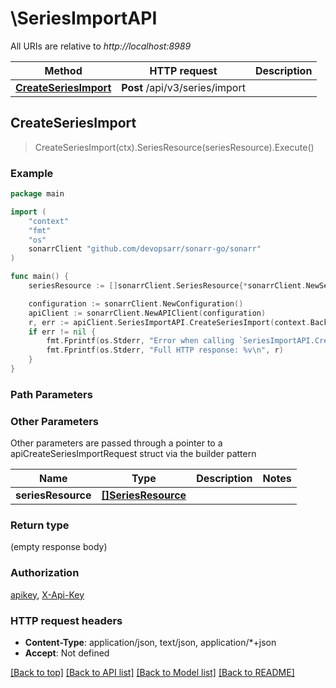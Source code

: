 # \SeriesImportAPI

All URIs are relative to *http://localhost:8989*

Method | HTTP request | Description
------------- | ------------- | -------------
[**CreateSeriesImport**](SeriesImportAPI.md#CreateSeriesImport) | **Post** /api/v3/series/import | 



## CreateSeriesImport

> CreateSeriesImport(ctx).SeriesResource(seriesResource).Execute()



### Example

```go
package main

import (
	"context"
	"fmt"
	"os"
	sonarrClient "github.com/devopsarr/sonarr-go/sonarr"
)

func main() {
	seriesResource := []sonarrClient.SeriesResource{*sonarrClient.NewSeriesResource()} // []SeriesResource |  (optional)

	configuration := sonarrClient.NewConfiguration()
	apiClient := sonarrClient.NewAPIClient(configuration)
	r, err := apiClient.SeriesImportAPI.CreateSeriesImport(context.Background()).SeriesResource(seriesResource).Execute()
	if err != nil {
		fmt.Fprintf(os.Stderr, "Error when calling `SeriesImportAPI.CreateSeriesImport``: %v\n", err)
		fmt.Fprintf(os.Stderr, "Full HTTP response: %v\n", r)
	}
}
```

### Path Parameters



### Other Parameters

Other parameters are passed through a pointer to a apiCreateSeriesImportRequest struct via the builder pattern


Name | Type | Description  | Notes
------------- | ------------- | ------------- | -------------
 **seriesResource** | [**[]SeriesResource**](SeriesResource.md) |  | 

### Return type

 (empty response body)

### Authorization

[apikey](../README.md#apikey), [X-Api-Key](../README.md#X-Api-Key)

### HTTP request headers

- **Content-Type**: application/json, text/json, application/*+json
- **Accept**: Not defined

[[Back to top]](#) [[Back to API list]](../README.md#documentation-for-api-endpoints)
[[Back to Model list]](../README.md#documentation-for-models)
[[Back to README]](../README.md)

